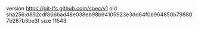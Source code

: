 version https://git-lfs.github.com/spec/v1
oid sha256:d892cdf866bad48e038eb98b94105923e3dd64f0b964850b798807b287b3be3f
size 11543
